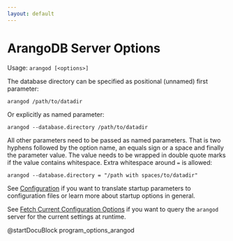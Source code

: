 ```yaml
---
layout: default
---
```

ArangoDB Server Options
=======================

Usage: `arangod [<options>]`

The database directory can be specified as positional (unnamed) first parameter:

    arangod /path/to/datadir

Or explicitly as named parameter:

    arangod --database.directory /path/to/datadir

All other parameters need to be passed as named parameters.
That is two hyphens followed by the option name, an equals sign or a space and
finally the parameter value. The value needs to be wrapped in double quote marks
if the value contains whitespace. Extra whitespace around `=` is allowed:

    arangod --database.directory = "/path with spaces/to/datadir"

See [Configuration](../../Administration/Configuration/README.md)
if you want to translate startup parameters to configuration files
or learn more about startup options in general.

See
[Fetch Current Configuration Options](../../Administration/Configuration/README.md#fetch-current-configuration-options)
if you want to query the `arangod` server for the current settings at runtime.

@startDocuBlock program_options_arangod
